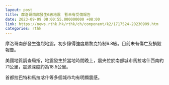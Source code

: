 ```yaml
---
layout: post
title: 摩洛哥南部發生6級地震　暫未有受傷報告　
date: 2023-09-09 08:00:55.000000000 +08:00
link: https://news.rthk.hk/rthk/ch/component/k2/1717524-20230909.htm
categories: rthk
---
```


摩洛哥南部發生強烈地震，初步錄得強度屬黎克特制6.8級。目前未有傷亡及損毀報告。

美國地質調查局指，地震發生於當地時間晚上，震央位於南部城市馬拉喀什西南約71公里，震源深度約為18.5公里。

首都拉巴特和馬拉喀什等多個城市均有明顯震感。
